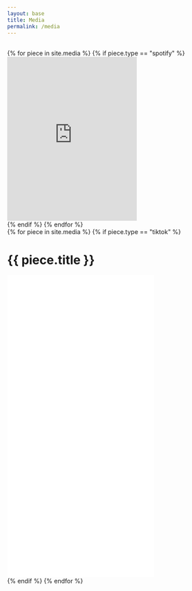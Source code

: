 ```yaml
---
layout: base 
title: Media
permalink: /media
---
```


<br>

<div class='media container spotify'>
  {% for piece in site.media %}
    {% if piece.type == "spotify" %}
      <div class='media element spotify'>
        <iframe src="https://open.spotify.com/embed/album/054rzl9JUepq1F4amOhXE3" width="300" height="380" frameborder="0" allowtransparency="true" allow="encrypted-media"></iframe>
      </div>
    {% endif %}
  {% endfor %}
</div>

<div class='media container tiktok'>
  {% for piece in site.media %}
    {% if piece.type == "tiktok" %}
      <div class='media element tiktok'>
        <div class='media element tiktok title container'>
          <h1 class='media title'>{{ piece.title }}</h1>
        </div>
        <iframe width="340" height="700" src="{{ piece.link }}" frameborder="0" allow="accelerometer; autoplay; encrypted-media; gyroscope; picture-in-picture" allowfullscreen></iframe>
      </div>
    {% endif %}
  {% endfor %}
</div>

